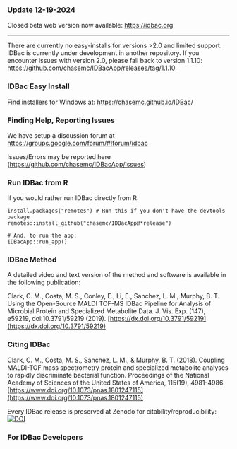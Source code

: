 ### Update 12-19-2024

Closed beta web version now available: https://idbac.org

---

There are currently no easy-installs for versions >2.0 and limited support. IDBac is currently under development in another repository.
If you encounter issues with version 2.0, please fall back to version 1.1.10:
https://github.com/chasemc/IDBacApp/releases/tag/1.1.10

### IDBac Easy Install

Find installers for Windows at: https://chasemc.github.io/IDBac/

### Finding Help, Reporting Issues


We have setup a discussion forum at https://groups.google.com/forum/#!forum/idbac

Issues/Errors may be reported here (https://github.com/chasemc/IDBacApp/issues) 


### Run IDBac from R

If you would rather run IDBac directly from R:

```{r}
install.packages("remotes") # Run this if you don't have the devtools package
remotes::install_github("chasemc/IDBacApp@*release")

# And, to run the app:
IDBacApp::run_app()

```


### IDBac Method
A detailed video and text version of the method and software is available in the following publication:

Clark, C. M., Costa, M. S., Conley, E., Li, E., Sanchez, L. M., Murphy, B. T. Using the Open-Source MALDI TOF-MS IDBac Pipeline for Analysis of Microbial Protein and Specialized Metabolite Data. J. Vis. Exp. (147), e59219, doi:10.3791/59219 (2019).
[https://dx.doi.org/10.3791/59219](https://dx.doi.org/10.3791/59219)
### Citing IDBac

Clark, C. M., Costa, M. S., Sanchez, L. M., & Murphy, B. T. (2018). Coupling MALDI-TOF mass spectrometry protein and specialized metabolite analyses to rapidly discriminate bacterial function. Proceedings of the National Academy of Sciences of the United States of America, 115(19), 4981-4986. [https://www.doi.org/10.1073/pnas.1801247115](https://www.doi.org/10.1073/pnas.1801247115)

Every IDBac release is preserved at Zenodo for citability/reproducibility:   
[![DOI](https://zenodo.org/badge/DOI/10.5281/zenodo.1115619.svg)](https://doi.org/10.5281/zenodo.1115619)


### For IDBac Developers

